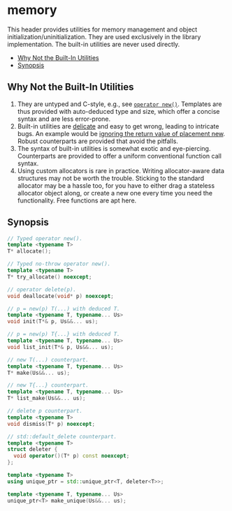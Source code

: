 # memory

This header provides utilities for memory management and object initialization/uninitialization.
They are used exclusively in the library implementation.
The built-in utilities are never used directly.

- [Why Not the Built-In Utilities](#why-not-the-built-in-utilities)
- [Synopsis](#synopsis)

## Why Not the Built-In Utilities

1. They are untyped and C-style, e.g., see [`operator new()`][2].
   Templates are thus provided with auto-deduced type and size,
   which offer a concise syntax and are less error-prone.
2. Built-in utilities are [delicate][1] and easy to get wrong, leading to intricate bugs.
   An example would be [ignoring the return value of placement new][3].
   Robust counterparts are provided that avoid the pitfalls.
3. The syntax of built-in utilities is somewhat exotic and eye-piercing.
   Counterparts are provided to offer a uniform conventional function call syntax.
4. Using custom allocators is rare in practice.
   Writing allocator-aware data structures may not be worth the trouble.
   Sticking to the standard allocator may be a hassle too,
   for you have to either drag a stateless allocator object along,
   or create a new one every time you need the functionality.
   Free functions are apt here.

[1]:https://stackoverflow.com/q/49546754/1348273
[2]:http://en.cppreference.com/w/cpp/memory/new/operator_new
[3]:https://stackoverflow.com/q/49568858/1348273

## Synopsis

~~~C++
// Typed operator new().
template <typename T>
T* allocate();

// Typed no-throw operator new().
template <typename T>
T* try_allocate() noexcept;

// operator delete(p).
void deallocate(void* p) noexcept;

// p = new(p) T(...) with deduced T.
template <typename T, typename... Us>
void init(T*& p, Us&&... us);

// p = new(p) T{...} with deduced T.
template <typename T, typename... Us>
void list_init(T*& p, Us&&... us);

// new T(...) counterpart.
template <typename T, typename... Us>
T* make(Us&&... us);

// new T{...} counterpart.
template <typename T, typename... Us>
T* list_make(Us&&... us);

// delete p counterpart.
template <typename T>
void dismiss(T* p) noexcept;

// std::default_delete counterpart.
template <typename T>
struct deleter {
  void operator()(T* p) const noexcept;
};

template <typename T>
using unique_ptr = std::unique_ptr<T, deleter<T>>;

template <typename T, typename... Us>
unique_ptr<T> make_unique(Us&&... us);
~~~
